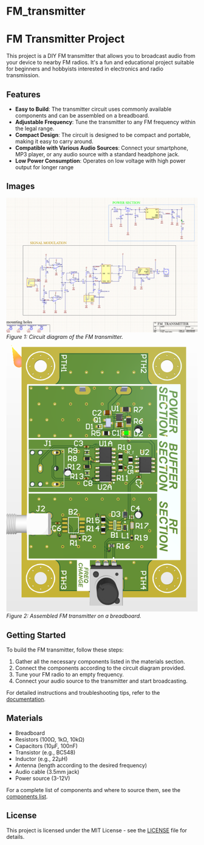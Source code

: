 # FM_transmitter
# FM Transmitter Project

This project is a DIY FM transmitter that allows you to broadcast audio from your device to nearby FM radios. It's a fun and educational project suitable for beginners and hobbyists interested in electronics and radio transmission.

## Features

- **Easy to Build**: The transmitter circuit uses commonly available components and can be assembled on a breadboard.
- **Adjustable Frequency**: Tune the transmitter to any FM frequency within the legal range.
- **Compact Design**: The circuit is designed to be compact and portable, making it easy to carry around.
- **Compatible with Various Audio Sources**: Connect your smartphone, MP3 player, or any audio source with a standard headphone jack.
- **Low Power Consumption**: Operates on low voltage with high power output for longer range

## Images

![FM Transmitter Circuit](schemat.png)
*Figure 1: Circuit diagram of the FM transmitter.*

![Assembled FM Transmitter](pcb.png)
*Figure 2: Assembled FM transmitter on a breadboard.*

## Getting Started

To build the FM transmitter, follow these steps:

1. Gather all the necessary components listed in the materials section.
2. Connect the components according to the circuit diagram provided.
3. Tune your FM radio to an empty frequency.
4. Connect your audio source to the transmitter and start broadcasting.

For detailed instructions and troubleshooting tips, refer to the [documentation](docs/instructions.md).

## Materials

- Breadboard
- Resistors (100Ω, 1kΩ, 10kΩ)
- Capacitors (10μF, 100nF)
- Transistor (e.g., BC548)
- Inductor (e.g., 22μH)
- Antenna (length according to the desired frequency)
- Audio cable (3.5mm jack)
- Power source (3-12V)

For a complete list of components and where to source them, see the [components list](docs/components.md).

## License

This project is licensed under the MIT License - see the [LICENSE](LICENSE) file for details.
